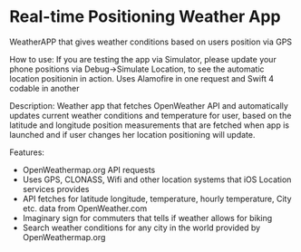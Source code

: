 # Real-time Positioning Weather App

WeatherAPP that gives weather conditions based on users position via GPS

How to use:
If you are testing the app via Simulator, 
please update your phone positions via Debug->Simulate Location,
to see the automatic location positionin in action.
Uses Alamofire in one request and Swift 4 codable in another

Description:
Weather app that fetches OpenWeather API and automatically updates current weather conditions and temperature for user,
based on the latitude and longitude position measurements that are fetched when app is launched and if user changes
her location positioning will update.

Features:
- OpenWeathermap.org API requests
- Uses GPS, CLONASS, Wifi and other location systems that iOS Location services provides
- API fetches for latitude longitude, temperature, hourly temperature, City etc. data from OpenWeather.com
- Imaginary sign for commuters that tells if weather allows for biking
- Search weather conditions for any city in the world provided by OpenWeathermap.org
